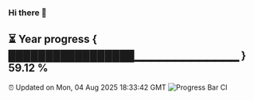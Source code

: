 ### Hi there 👋
⏳ Year progress { █████████████████▁▁▁▁▁▁▁▁▁▁▁▁▁ } 59.12 %
---
⏰ Updated on Mon, 04 Aug 2025 18:33:42 GMT
![Progress Bar CI](https://github.com/liununu/liununu/workflows/Progress%20Bar%20CI/badge.svg)
